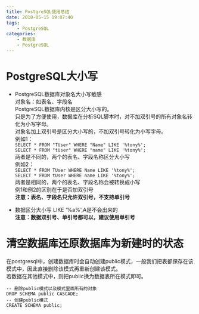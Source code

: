 ```yaml
---
title: PostgreSQL使用总结
date: 2018-05-15 19:07:40
tags:
    - PostgreSQL
categories:
    - 数据库
    - PostgreSQL
---
```

# PostgreSQL大小写
- PostgreSQL数据库对象名大小写敏感  
对象名：如表名、字段名  
PostgreSQL数据库内核是区分大小写的。  
只是为了方便使用，数据库在分析SQL脚本时，对不加双引号的所有对象名转化为小写字母。  
对象名加上双引号是区分大小写的，不加双引号转化为小写字母。  
例如1：  
`SELECT * FROM "TUser" WHERE "Name" LIKE '%tony%';`  
`SELECT * FROM "tUser" WHERE "name" LIKE '%tony%';`  
两者是不同的，两个的表名、字段名称区分大小写  
例如2：  
`SELECT * FROM TUser WHERE Name LIKE '%tony%';`  
`SELECT * FROM tUser WHERE name LIKE '%tony%';`  
两者是相同的，两个的表名、字段名称会被转换成小写  
例1和例2的区别在于是否加双引号  
**注意：表名、字段名只允许双引号，不支持单引号**

- 数据区分大小写
LIKE '%a%',A是不会出来的  
**注意：数据双引号、单引号都可以，建议使用单引号**

# 清空数据库还原数据库为新建时的状态
在postgresql中，创建数据库时会自动创建public模式，一般我们把表都保存在该模式中，因此直接删除该模式再重新创建该模式。  
若数据在其他模式中，则把public换为数据表所在模式即可。
```
-- 删除public模式以及模式里面所有的对象
DROP SCHEMA public CASCADE;
-- 创建public模式
CREATE SCHEMA public;
```
